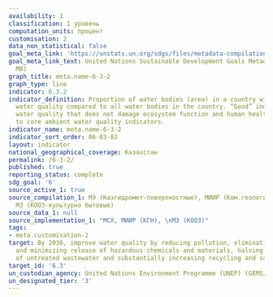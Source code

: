 ```yaml
---
availability: 1
classification: 1 уровень
computation_units: процент
customisation: 2
data_non_statistical: false
goal_meta_link: 'https://unstats.un.org/sdgs/files/metadata-compilation/Metadata-Goal-6.pdf '
goal_meta_link_text: United Nations Sustainable Development Goals Metadata (PDF 4.0
  MB)
graph_title: meta.name-6-3-2
graph_type: line
indicator: 6.3.2
indicator_definition: Proportion of water bodies (area) in a country with good ambient
  water quality compared to all water bodies in the country. “Good” indicates an ambient
  water quality that does not damage ecosystem function and human health according
  to core ambient water quality indicators.
indicator_name: meta.name-6-3-2
indicator_sort_order: 06-03-02
layout: indicator
national_geographical_coverage: Казахстан
permalink: /6-3-2/
published: true
reporting_status: complete
sdg_goal: '6'
source_active_1: true
source_compilation_1: МЭ (Казгидромет-поверхностные), МИИР (Ком.геологии -подземные),
  МЗ (КООЗ-культурно бытовые)
source_data_1: null
source_implementation_1: "МСХ, МИИР (КГН), \nМЗ (КООЗ)"
tags:
- meta.customisation-2
target: By 2030, improve water quality by reducing pollution, eliminating dumping
  and minimizing release of hazardous chemicals and materials, halving the proportion
  of untreated wastewater and substantially increasing recycling and safe reuse globally
target_id: '6.3'
un_custodian_agency: United Nations Environment Programme (UNEP) (GEMS/Water)
un_designated_tier: '3'
---
```

